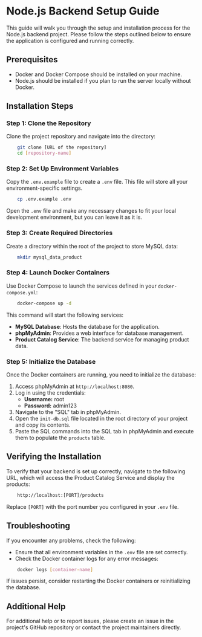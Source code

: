 # Node.js Backend Setup Guide

This guide will walk you through the setup and installation process for the Node.js backend project. Please follow the steps outlined below to ensure the application is configured and running correctly.

## Prerequisites

- Docker and Docker Compose should be installed on your machine.
- Node.js should be installed if you plan to run the server locally without Docker.

## Installation Steps

### Step 1: Clone the Repository

Clone the project repository and navigate into the directory:

```bash
    git clone [URL of the repository]
    cd [repository-name]
```

### Step 2: Set Up Environment Variables

Copy the `.env.example` file to create a `.env` file. This file will store all your environment-specific settings.

```bash
    cp .env.example .env
```

Open the `.env` file and make any necessary changes to fit your local development environment, but you can leave it as it is.

### Step 3: Create Required Directories


Create a directory within the root of the project to store MySQL data:

```bash
    mkdir mysql_data_product
```

### Step 4: Launch Docker Containers


Use Docker Compose to launch the services defined in your `docker-compose.yml`:

```bash
    docker-compose up -d
```

This command will start the following services:
- **MySQL Database**: Hosts the database for the application.
- **phpMyAdmin**: Provides a web interface for database management.
- **Product Catalog Service**: The backend service for managing product data.

### Step 5: Initialize the Database


Once the Docker containers are running, you need to initialize the database:

1. Access phpMyAdmin at `http://localhost:8080`.
2. Log in using the credentials:
   - **Username:** root
   - **Password:** admin123
3. Navigate to the "SQL" tab in phpMyAdmin.
4. Open the `init-db.sql` file located in the root directory of your project and copy its contents.
5. Paste the SQL commands into the SQL tab in phpMyAdmin and execute them to populate the `products` table.

Verifying the Installation
--------------------------

To verify that your backend is set up correctly, navigate to the following URL, which will access the Product Catalog Service and display the products:

```bash
    http://localhost:[PORT]/products
```

Replace `[PORT]` with the port number you configured in your `.env` file.

Troubleshooting
---------------

If you encounter any problems, check the following:
- Ensure that all environment variables in the `.env` file are set correctly.
- Check the Docker container logs for any error messages:

```bash
    docker logs [container-name]
```

If issues persist, consider restarting the Docker containers or reinitializing the database.

Additional Help
---------------

For additional help or to report issues, please create an issue in the project's GitHub repository or contact the project maintainers directly.
